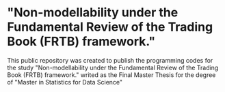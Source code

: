 # "Non-modellability under the Fundamental Review of the Trading Book (FRTB) framework."

This public repository was created to publish the programming codes for the study "Non-modellability under the Fundamental Review of the Trading Book (FRTB) framework." writed as the Final Master Thesis for the degree of "Master in Statistics for Data Science"


